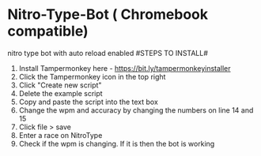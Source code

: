 # Nitro-Type-Bot ( Chromebook compatible)
nitro type bot with auto reload enabled
#STEPS TO INSTALL#
1. Install Tampermonkey here - https://bit.ly/tampermonkeyinstaller
2. Click the Tampermonkey icon in the top right
3. Click "Create new script"
4. Delete the example script
5. Copy and paste the script into the text box
6. Change the wpm and accuracy by changing the numbers on  line 14 and 15
7. Click file > save
8. Enter a race on NitroType
9. Check if the wpm is changing. If it is then the bot is working
